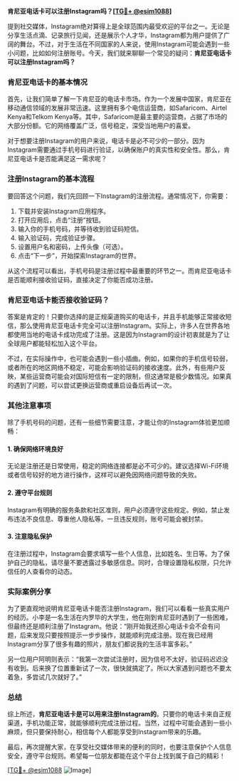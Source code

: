 **肯尼亚电话卡可以注册Instagram吗？[[TG💪+ @esim1088](https://t.me/s/esim1088)]**

提到社交媒体，Instagram绝对算得上是全球范围内最受欢迎的平台之一。无论是分享生活点滴、记录旅行见闻，还是展示个人才华，Instagram都为用户提供了广阔的舞台。不过，对于生活在不同国家的人来说，使用Instagram可能会遇到一些小问题，比如如何注册账号。今天，我们就来聊聊一个常见的疑问：**肯尼亚电话卡可以注册Instagram吗？**

### 肯尼亚电话卡的基本情况

首先，让我们简单了解一下肯尼亚的电话卡市场。作为一个发展中国家，肯尼亚在移动通信领域的发展非常迅速。这里拥有多个电信运营商，如Safaricom、Airtel Kenya和Telkom Kenya等。其中，Safaricom是最主要的运营商，占据了市场的大部分份额。它的网络覆盖广泛，信号稳定，深受当地用户的喜爱。

对于想要注册Instagram的用户来说，电话卡是必不可少的一部分。因为Instagram需要通过手机号码进行验证，以确保账户的真实性和安全性。那么，肯尼亚电话卡是否能满足这一需求呢？

### 注册Instagram的基本流程

要回答这个问题，我们先回顾一下Instagram的注册流程。通常情况下，你需要：

1. 下载并安装Instagram应用程序。
2. 打开应用后，点击“注册”按钮。
3. 输入你的手机号码，并等待收到验证码短信。
4. 输入验证码，完成验证步骤。
5. 设置用户名和密码，上传头像（可选）。
6. 点击“下一步”，开始探索Instagram的世界。

从这个流程可以看出，手机号码是注册过程中最重要的环节之一。而肯尼亚电话卡是否能顺利接收验证码，直接决定了你能否成功注册。

### 肯尼亚电话卡能否接收验证码？

答案是肯定的！只要你选择的是正规渠道购买的电话卡，并且手机能够正常接收短信，那么使用肯尼亚电话卡完全可以注册Instagram。实际上，许多人在世界各地都使用当地的电话卡成功完成了注册。这是因为Instagram的设计初衷就是为了让全球用户都能轻松加入这个平台。

不过，在实际操作中，也可能会遇到一些小插曲。例如，如果你的手机信号较弱，或者所在的地区网络不稳定，可能会影响验证码的接收速度。此外，有些用户反映，某些运营商可能会对国际短信有一定的限制，但这通常是极少数情况。如果真的遇到了问题，可以尝试更换运营商或重启设备后再试一次。

### 其他注意事项

除了手机号码的问题，还有一些细节需要注意，才能让你的Instagram体验更加顺畅：

#### 1. 确保网络环境良好
无论是注册还是日常使用，稳定的网络连接都是必不可少的。建议选择Wi-Fi环境或者信号较好的地方进行操作，这样可以避免因网络问题导致的失败。

#### 2. 遵守平台规则
Instagram有明确的服务条款和社区准则，用户必须遵守这些规定。例如，禁止发布违法不良信息、尊重他人隐私等。一旦违反规则，账号可能会被封禁。

#### 3. 注意隐私保护
在注册过程中，Instagram会要求填写一些个人信息，比如姓名、生日等。为了保护自己的隐私，请尽量不要透露过多敏感信息。同时，合理设置隐私权限，只允许信任的人查看你的动态。

### 实际案例分享

为了更直观地说明肯尼亚电话卡能否注册Instagram，我们可以看看一些真实用户的经历。小李是一名生活在内罗毕的大学生，他在刚到肯尼亚时遇到了一些困难，但最终还是顺利注册了Instagram。他说：“刚开始我还担心电话卡会不会有问题，后来发现只要按照提示一步步操作，就能顺利完成注册。现在我已经用Instagram分享了很多有趣的照片，朋友们都说我的生活丰富多彩。”

另一位用户阿明则表示：“我第一次尝试注册时，因为信号不太好，验证码迟迟没有收到。后来换了位置重新试了一次，很快就搞定了。所以大家遇到问题也不要太着急，多尝试几次就好了。”

### 总结

综上所述，**肯尼亚电话卡是可以用来注册Instagram的**。只要你的电话卡来自正规渠道，手机功能正常，就能够顺利完成注册过程。当然，过程中可能会遇到一些小麻烦，但只要保持耐心，相信每个人都能享受到Instagram带来的乐趣。

最后，再次提醒大家，在享受社交媒体带来的便利的同时，也要注意保护个人信息安全，遵守平台规则。希望每一位朋友都能在这个平台上找到属于自己的精彩！

[[TG💪+ @esim1088](https://t.me/s/esim1088) ![Image](https://i.postimg.cc/4NQfJmqS/Snipaste-2025-05-13-00-14-12.png)]